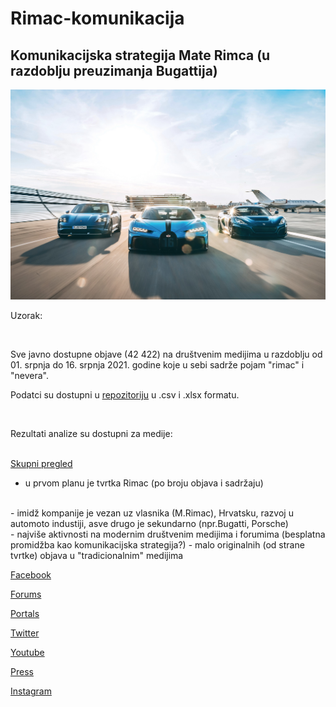 # Rimac-komunikacija


## Komunikacijska strategija Mate Rimca (u razdoblju preuzimanja Bugattija)


<p align="center">
  <img src="./foto.jpg" width="750" title="hover text">
</p>


 
Uzorak:

<br>

Sve javno dostupne objave (42 422) na društvenim medijima u razdoblju od 01. srpnja do 16. srpnja 2021. godine koje u sebi sadrže pojam "rimac" i "nevera".

Podatci su dostupni u [repozitoriju](https://github.com/lusiki/Rimac-komunikacija/tree/main/dta) u .csv i .xlsx formatu.
 

<br>

Rezultati analize su dostupni za medije:
<br>
<br>

[Skupni pregled](https://raw.githack.com/lusiki/Rimac-komunikacija/main/code/GENERAL.html)
<br>

- u prvom planu je tvrtka Rimac (po broju objava i sadržaju)
<br>
- imidž kompanije je vezan uz vlasnika (M.Rimac), Hrvatsku, razvoj u automoto industiji, asve drugo je sekundarno (npr.Bugatti, Porsche)
<br>
- najviše aktivnosti na modernim društvenim medijima i forumima (besplatna promidžba kao komunikacijska strategija?)
- malo originalnih (od strane tvrtke) objava u "tradicionalnim" medijima




[Facebook](https://raw.githack.com/lusiki/Rimac-komunikacija/main/code/facebook.html)
<br>

[Forums](https://raw.githack.com/lusiki/Rimac-komunikacija/main/code/forums.html)
<br>

[Portals](https://raw.githack.com/lusiki/Rimac-komunikacija/main/code/portals.html)
<br>

[Twitter](https://raw.githack.com/lusiki/Rimac-komunikacija/main/code/twitter.html)
<br>

[Youtube](https://raw.githack.com/lusiki/Rimac-komunikacija/main/code/YouTube.html)
<br>

[Press](https://raw.githack.com/lusiki/Rimac-komunikacija/main/code/press.html)
<br>

[Instagram](https://raw.githack.com/lusiki/Rimac-komunikacija/main/code/Instagram.html)